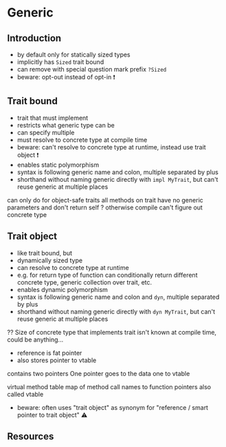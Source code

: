# Generic



## Introduction

- by default only for statically sized types
- implicitly has `Sized` trait bound
- can remove with special question mark prefix `?Sized`
- beware: opt-out instead of opt-in ❗️



## Trait bound

- trait that must implement
- restricts what generic type can be
- can specify multiple
- must resolve to concrete type at compile time
- beware: can't resolve to concrete type at runtime, instead use trait object ❗️
- enables static polymorphism
- syntax is following generic name and colon, multiple separated by plus
- shorthand without naming generic directly with `impl MyTrait`, but can't reuse generic at multiple places

can only do for object-safe traits
all methods on trait have no generic parameters and don't return self
? otherwise compile can't figure out concrete type



## Trait object

- like trait bound, but
- dynamically sized type
- can resolve to concrete type at runtime
- e.g. for return type of function can conditionally return different concrete type, generic collection over trait, etc.
- enables dynamic polymorphism
- syntax is following generic name and colon and `dyn`, multiple separated by plus
- shorthand without naming generic directly with `dyn MyTrait`, but can't reuse generic at multiple places

?? Size of concrete type that implements trait isn't known at compile time, could be anything...

- reference is fat pointer
- also stores pointer to vtable

contains two pointers
One pointer goes to the data
one to vtable

virtual method table
map of method call names to function pointers
also called vtable

- beware: often uses "trait object" as synonym for "reference / smart pointer to trait object" ⚠️



## Resources
